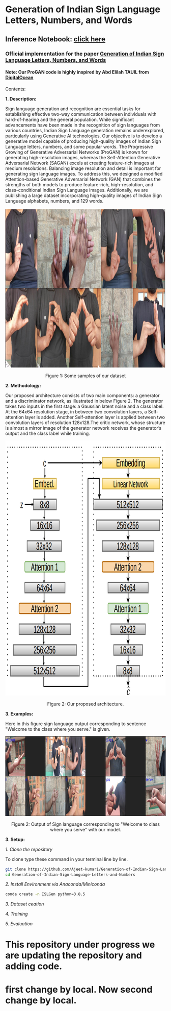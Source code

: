 # Generation of Indian Sign Language Letters, Numbers, and Words

## Inference Notebook: [click here](https://)

### Official implementation for the paper [Generation of Indian Sign Language Letters, Numbers, and Words](https://ieeexplore.ieee.org/document/10721847)
#### Note: Our ProGAN code is highly inspired by Abd Elilah TAUIL from [DigitalOcean](https://blog.paperspace.com/implementation-of-progan-from-scratch/)
Contents:

**1. Description:**

Sign language generation and recognition are essential tasks for establishing effective two-way communication between individuals with hard-of-hearing and the general population. While significant advancements have been made in the recognition of sign languages from various countries, Indian Sign Language generation remains underexplored, particularly using Generative AI technologies.
Our objective is to develop a generative model capable of producing high-quality images of Indian Sign Language letters, numbers, and some popular words. The Progressive Growing of Generative Adversarial Networks (ProGAN) is known for generating high-resolution images, whereas the Self-Attention Generative Adversarial Network (SAGAN) excels at creating feature-rich images at medium resolutions. Balancing image resolution and detail is important for generating sign language images.
To address this, we designed a modified Attention-based Generative Adversarial Network (GAN) that combines the strengths of both models to produce feature-rich, high-resolution, and class-conditional Indian Sign Language images. Additionally, we are publishing a large dataset incorporating high-quality images of Indian Sign Language alphabets, numbers, and 129 words.

<p align="center">
  <img width="1080" height="500" src="https://github.com/Ajeet-kumar1/Generation-of-Indian-Sign-Language-Letters-and-Numbers/blob/main/samples/dataset_samp.png?raw=true">
</p>
<p align="center">
Figure 1: Some samples of our dataset
</p>

**2. Methodology:**

Our proposed architecture consists of two main components: a generator and a discriminator network, as illustrated in below Figure 2.
The generator takes two inputs in the first stage: a Gaussian latent noise and a class label. At the 64x64
resolution stage, in between two convolution layers, a Self-attention layer is added. Another Self-attention layer is applied between two convolution layers of resolution 128x128.The critic network, whose structure is almost a mirror
image of the generator network receives the generator’s output and the class label while training. 
<p align="center">
  <img width="900" height="800" src="https://github.com/Ajeet-kumar1/Generation-of-Indian-Sign-Language-Letters-and-Numbers/blob/main/samples/architect.png?raw=true">
</p>
<p align="center">
Figure 2: Our proposed architecture.
</p>

**3. Examples:**

Here in this figure sign language output corresponding to sentence "Welcome to the class where you serve." is given.

<p align="center">
  <img width="1280" height="250" src="https://github.com/Ajeet-kumar1/Generation-of-Indian-Sign-Language-Letters-and-Numbers/blob/main/samples/string9-1.png">
</p>
<p align="center">
Figure 2: Output of Sign language corresponding to "Welcome to class where you serve" with our model.
</p>

**3. Setup:**

*1. Clone the repository*

To clone type these command in your terminal line by line.

```bash
git clone https://github.com/Ajeet-kumar1/Generation-of-Indian-Sign-Language-Letters-and-Numbers.git
cd Generation-of-Indian-Sign-Language-Letters-and-Numbers
```

*2. Install Environment via Anaconda/Miniconda*
```bash
conda create -n ISLGen python=3.8.5

```


*3. Dataset ceation*

*4. Training*

*5. Evaluation*


# This repository under progress we are updating the repository and adding code.

# first change by local. Now second change by local.
